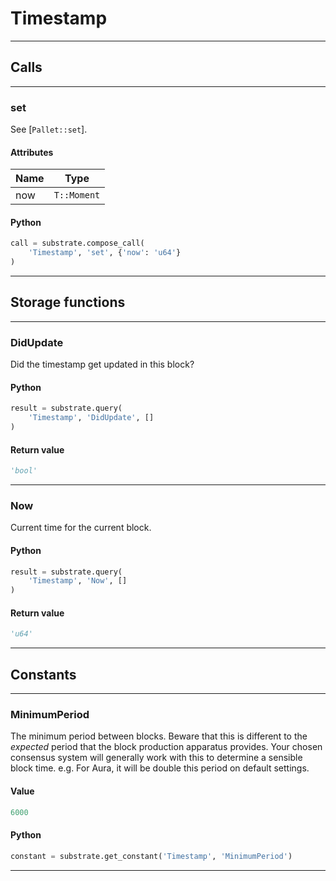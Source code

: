 
# Timestamp

---------
## Calls

---------
### set
See [`Pallet::set`].
#### Attributes
| Name | Type |
| -------- | -------- | 
| now | `T::Moment` | 

#### Python
```python
call = substrate.compose_call(
    'Timestamp', 'set', {'now': 'u64'}
)
```

---------
## Storage functions

---------
### DidUpdate
 Did the timestamp get updated in this block?

#### Python
```python
result = substrate.query(
    'Timestamp', 'DidUpdate', []
)
```

#### Return value
```python
'bool'
```
---------
### Now
 Current time for the current block.

#### Python
```python
result = substrate.query(
    'Timestamp', 'Now', []
)
```

#### Return value
```python
'u64'
```
---------
## Constants

---------
### MinimumPeriod
 The minimum period between blocks. Beware that this is different to the *expected*
 period that the block production apparatus provides. Your chosen consensus system will
 generally work with this to determine a sensible block time. e.g. For Aura, it will be
 double this period on default settings.
#### Value
```python
6000
```
#### Python
```python
constant = substrate.get_constant('Timestamp', 'MinimumPeriod')
```
---------
